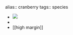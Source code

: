 alias:: cranberry
tags:: species

- ![](https://peach-geographical-bat-397.mypinata.cloud/ipfs/QmR4ViyvrjG6ciwniSbr6thnW9bozHqn6owfHVLf1LTifd)
-
- [[high margin]]